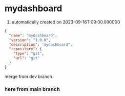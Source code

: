 # mydashboard

1. automatically created on 2023-09-16T:09:00.000000

```json
{
  "name": "mydashboard",
  "version": "1.0.0",
  "description": "mydashboard",
  "repository": {
    "type": "git",
    "url": "git"
  }
}
```
merge from dev branch

### here from main branch